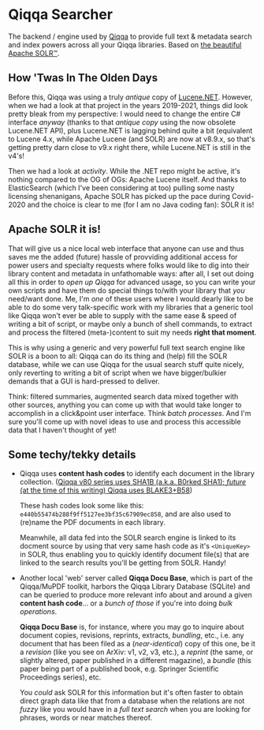 # Qiqqa Searcher

The backend / engine used by [Qiqqa](https://github.com/jimmejardine/qiqqa-open-source) to provide full text & metadata search and index powers across all your Qiqqa libraries. Based on [the beautiful Apache SOLR™](https://solr.apache.org/).


## How 'Twas In The Olden Days

Before this, Qiqqa was using a truly *antique* copy of [Lucene.NET](). However, when we had a look at that project in the years 2019-2021, things did look pretty bleak from my perspective: I would need to change the entire C# interface *anyway* (thanks to that *antique copy* using the now obsolete Lucene.NET API), plus Lucene.NET is lagging behind quite a bit (equivalent to Lucene 4.x, while Apache Lucene (and SOLR) are now at v8.9.x, so that's getting pretty darn close to v9.x right there, while Lucene.NET is still in the v4's!

Then we had a look at *activity*. While the .NET repo might be active, it's nothing compared to the OG of OGs: Apache Lucene itself. And thanks to ElasticSearch (which I've been considering at too) pulling some nasty licensing shenanigans, Apache SOLR has picked up the pace during Covid-2020 and the choice is clear to me (for I am no Java coding fan): SOLR it is! 

## Apache SOLR it is!

That will give us a nice local web interface that anyone can use and thus saves me the added (future) hassle of provviding additional access for power users and specialty requests where folks would like to dig into their library content and metadata in unfathomable ways: after all, I set out doing all this in order to *open up Qiqqa* for advanced usage, so you can write your own scripts and have them do special things to/with your library that *you* need/want done. Me, I'm *one* of these users where I would dearly like to be able to do some very talk-specific work with my libraries that a generic tool like Qiqqa won't ever be able to supply with the same ease & speed of writing a bit of script, or maybe only a bunch of shell commands, to extract and process the filtered (meta-)content to suit my needs **right that moment**.

This is why using a generic and very powerful full text search engine like SOLR is a boon to all: Qiqqa can do its thing and (help) fill the SOLR database, while we can use Qiqqa for the usual search stuff quite nicely, only reverting to writing a bit of script when we have bigger/bulkier demands that a GUI is hard-pressed to deliver. 

Think: filtered summaries, augmented search data mixed together with other sources, anything you can come up with that would take longer to accomplish in a click&point user interface. Think *batch processes*. And I'm sure you'll come up with novel ideas to use and process this accessible data that I haven't thought of yet!


## Some techy/tekky details

- Qiqqa uses **content hash codes** to identify each document in the library collection. ([Qiqqa v80 series uses SHA1B (a.k.a. B0rked SHA1); *future* (at the time of this writing) Qiqqa uses BLAKE3+B58](https://github.com/jimmejardine/qiqqa-open-source/blob/master/docs-src/Progress%20in%20Development/Fingerprinting%20-%20moving%20forward%20and%20away%20from%20b0rked%20SHA1.md))

  These hash codes look some like this: `e440b55474b288f9ff5127ee3bf35c67909ec858`, and are also used to (re)name the PDF documents in each library.
  
  Meanwhile, all data fed into the SOLR search engine is linked to its docment source by using that very same hash code as it's `<UniqueKey>` in SOLR, thus enabling you to quickly identify document file(s) that are linked to the search results you'll be getting from SOLR. Handy!
  
- Another local 'web' server called **Qiqqa Docu Base**, which is part of the Qiqqa/MuPDF toolkit, harbors the Qiqqa Library Database (SQLite) and can be queried to produce more relevant info about and around a given **content hash code**... or a *bunch of those* if you're into doing *bulk operations*.

  **Qiqqa Docu Base** is, for instance, where you may go to inquire about document copies, revisions, reprints, extracts, *bundling*, etc., i.e. any document that has been filed as a (*near-identical*) copy of this one, be it a *revision* (like you see on ArXiv: v1, v2, v3, etc.), a *reprint* (the same, or slightly altered, paper published in a different magazine), a *bundle* (this paper being part of a published book, e.g. Springer Scientific Proceedings series), etc.
  
  You *could* ask SOLR for this information but it's often faster to obtain direct graph data like that from a database when the relations are not *fuzzy* like you would have in a *full text search* when you are looking for phrases, words or near matches thereof.
  
  





